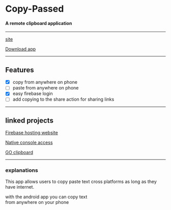 # Copy-Passed
#### A remote clipboard application

---
[site](https://copy-passed.web.app)

[Download app](https://github.com/ocular-data/copy-passed-android/releases/latest)

---

## Features
- [x] copy from anywhere on phone
- [ ] paste from anywhere on phone
- [x] easy firebase login
- [ ] add copying to the share action for sharing links

---

## linked projects
[Firebase hosting website](https://github.com/ocular-data/copy-passed-firebase)

[Native console access](https://github.com/ocular-data/copy-passed-terminalAccess)

[GO clipboard](https://github.com/ocular-data/copy-passed-go)


---

### explanations
This app allows users to copy paste text cross
platforms as long as they have internet.

with the android app you can copy text  
from anywhere on your phone
